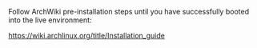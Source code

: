 Follow ArchWiki pre-installation steps until you have successfully booted into the live environment:

https://wiki.archlinux.org/title/Installation_guide